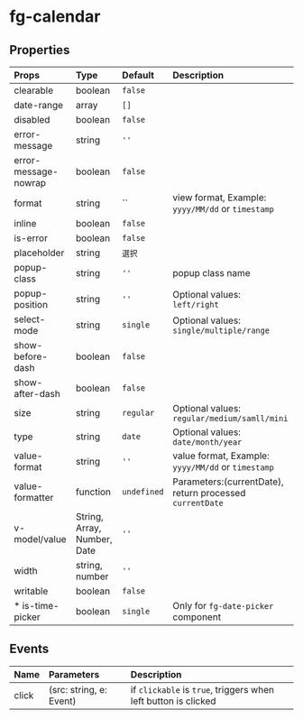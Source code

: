 # fg-calendar

## Properties

|Props|Type|Default|Description|
|:--|:--|:--|:--|
|clearable|boolean|`false`||
|date-range|array|`[]`||
|disabled|boolean|`false`||
|error-message|string|`''`||
|error-message-nowrap|boolean|`false`||
|format|string|``|view format, Example: `yyyy/MM/dd` or `timestamp`|
|inline|boolean|`false`||
|is-error|boolean|`false`||
|placeholder|string|`選択`||
|popup-class|string|`''`|popup class name|
|popup-position|string|`''`|Optional values: `left/right`|
|select-mode|string|`single`|Optional values: `single/multiple/range`|
|show-before-dash|boolean|`false`||
|show-after-dash|boolean|`false`||
|size|string|`regular`|Optional values: `regular/medium/samll/mini`|
|type|string|`date`|Optional values: `date/month/year`|
|value-format|string|`''`|value format, Example: `yyyy/MM/dd` or `timestamp`|
|value-formatter|function|`undefined`|Parameters:(currentDate), return processed `currentDate`|
|v-model/value|String, Array, Number, Date|`''`||
|width|string, number|`''`||
|writable|boolean|`false`||
|* is-time-picker|boolean|`single`|Only for `fg-date-picker` component|

## Events

|Name|Parameters|Description|
|:--|:--|:--|
|click|(src: string, e: Event)|if `clickable`  is `true`, triggers when left button is clicked|
